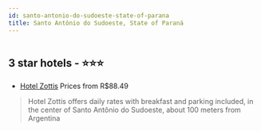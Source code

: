 ```yaml
---
id: santo-antonio-do-sudoeste-state-of-parana
title: Santo Antônio do Sudoeste, State of Paraná
---
```


<center><img src="https://static.hotelurbano.com/reservas/prod0/11/11763/5bc772b0c6163_hotel-zottis.jpg" alt="" /></center>


##  3 star hotels - ⭐️⭐️⭐️

-    [Hotel Zottis](https://us.hurb.com/hotels/santo-antonio-do-sudoeste/hotel-zottis-11763?cmp=18055) Prices from R$88.49
   > Hotel Zottis offers daily rates with breakfast and parking included, in the center of Santo Antônio do Sudoeste, about 100 meters from Argentina

